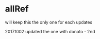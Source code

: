 # allRef

will keep this the only one for each updates

20171002 updated the one with donato - 2nd

